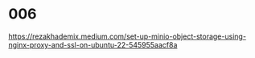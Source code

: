 # 006

https://rezakhademix.medium.com/set-up-minio-object-storage-using-nginx-proxy-and-ssl-on-ubuntu-22-545955aacf8a